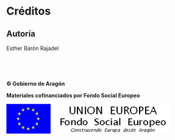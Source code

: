 
# Créditos

## Autoría

Esther Barón Rajadel

 

 

**© Gobierno de Aragón**

**Materiales cofinanciados por Fondo Social Europeo**

![](img/FSE_grande_fondo_blanco.jpg)

